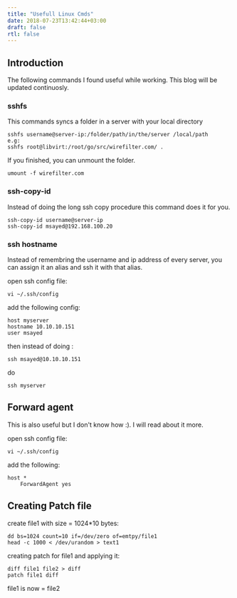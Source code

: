 ```yaml
---
title: "Usefull Linux Cmds"
date: 2018-07-23T13:42:44+03:00
draft: false
rtl: false
---
```


## Introduction

The following commands I found useful while working. This blog will be updated continuosly.

### sshfs 

This commands syncs a folder in a server with your local directory

    sshfs username@server-ip:/folder/path/in/the/server /local/path
    e.g:
    sshfs root@libvirt:/root/go/src/wirefilter.com/ .

If you finished, you can unmount the folder.
    
    umount -f wirefilter.com

### ssh-copy-id 

Instead of doing the long ssh copy procedure this command does it for you.

    ssh-copy-id username@server-ip
    ssh-copy-id msayed@192.168.100.20

### ssh hostname

Instead of remembring the username and ip address of every server, you can assign it an alias and ssh it with that alias.

open ssh config file:

    vi ~/.ssh/config

add the following config:

    host myserver
	hostname 10.10.10.151
	user msayed

then instead of doing :

    ssh msayed@10.10.10.151
do
 
    ssh myserver

## Forward agent

This is also useful but I don't know how :). I will read about it more.

open ssh config file:

    vi ~/.ssh/config

add the following:

    host *
	    ForwardAgent yes


## Creating Patch file

create file1 with size = 1024*10 bytes:

    dd bs=1024 count=10 if=/dev/zero of=emtpy/file1
    head -c 1000 < /dev/urandom > text1

creating patch for file1 and applying it:
    
    diff file1 file2 > diff
    patch file1 diff

file1 is now = file2
